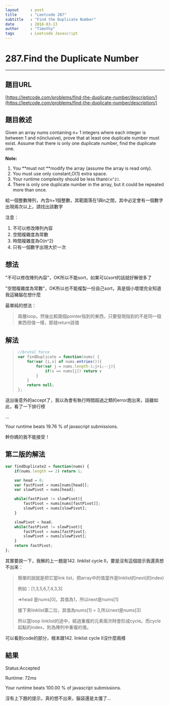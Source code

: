 ```yaml
---
layout     : post
title      : "Leetcode 287"
subtitle   : "Find the Duplicate Number"
date       : 2018-03-13
author     : "Timothy"
tags       : Leetcode Javascript
---
```


# 287.Find the Duplicate Number

---

## 題目URL

[https://leetcode.com/problems/find-the-duplicate-number/description/](https://leetcode.com/problems/find-the-duplicate-number/description/)



## 題目敘述

Given an array nums containing n+ 1 integers where each integer is between 1 and n\(inclusive\), prove that at least one duplicate number must exist. Assume that there is only one duplicate number, find the duplicate one.

**Note:**  


1. You **must not **modify the array \(assume the array is read only\).
2. You must use only constant,O\(1\) extra space.
3. Your runtime complexity should be less than`O(n^2)`.
4. There is only one duplicate number in the array, but it could be repeated more than once. 

給一個整數陣列，內含n+1個整數，其範圍落在1與n之間，其中必定會有一個數字出現兩次以上，請找出該數字

注意：

1. 不可以修改陣列內容
2. 空間複雜度為常數
3. 時間複雜度為O\(n^2\)
4. 只有一個數字出現大於一次



## 想法

"不可以修改陣列內容"，OK所以不能sort，如果可以sort的話就好解很多了

"空間複雜度為常數"，OK所以也不能複製一份自己sort，真是個小壞壞完全知道我這豬腦在想什麼

最單純的想法：

> 兩層loop，然後比較兩個pointer指到的東西，只要發現指到的不是同一個東西但值一樣，那就return該值

## 解法

> ```js
> //brutal force
> var findDuplicate = function(nums) {
>     for(var [i,v] of nums.entries()){
>         for(var j = nums.length-1;j>i;--j){
>             if(v == nums[j]) return v
>         }
>     }
>     return null;
> };
> ```

送出後意外的accept了，我以為會有執行時間超過之類的error跑出來，話雖如此，看了一下排行榜

...

Your runtime beats 19.76 % of javascript submissions.

幹你媽的我不能接受！



## 第二版的解法

```js
var findDuplicate2 = function(nums) {
    if(nums.length == 2) return 1;

    var head = 0;
    var fastPivot = nums[nums[head]];
    var slowPivot = nums[head];

    while(fastPivot != slowPivot){
        fastPivot = nums[nums[fastPivot]];
        slowPivot = nums[slowPivot];
    }

    slowPivot = head;
    while(fastPivot != slowPivot){
        fastPivot = nums[fastPivot];
        slowPivot = nums[slowPivot];
    }
    return fastPivot;
};
```

其實要說一下，我解的上一題是142. linklist cycle II，要是沒有這個提示我還真想不出來：

> 簡單的說就是把它當link list，把array中的值當作是linklist的next\(的index\)
>
> 例如：\[1,3,5,6,7,4,3,3\]
>
> =&gt;head 是nums\[0\]，其值為1，所以next是nums\[1\]
>
> 接下來linklist第二位，其值為nums\[1\] = 3,所以next是nums\[3\]
>
> 所以當loop linklist的途中，經過重複的元素兩次時會形成cycle。而cycle起點的index，則為陣列中重複的值。

可以看到code的部分，根本跟142. linklist cycle II沒什麼兩樣

## 結果

Status:Accepted

Runtime: 72ms

Your runtime beats 100.00 % of javascript submissions.

沒有上下題的提示，真的想不出來，腦袋還是太僵了...

